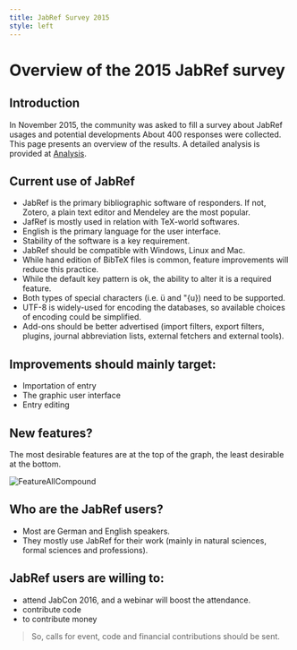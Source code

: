 ```yaml
---
title: JabRef Survey 2015
style: left
---
```


# Overview of the 2015 JabRef survey

## Introduction

In November 2015, the community was asked to fill a survey about JabRef usages and potential developments
About 400 responses were collected.
This page presents an overview of the results.
A detailed analysis is provided at [Analysis](analysis).

## Current use of JabRef
- JabRef is the primary bibliographic software of responders. If not, Zotero, a plain text editor and Mendeley are the most popular.
- JafRef is mostly used in relation with TeX-world softwares.
- English is the primary language for the user interface.
- Stability of the software is a key requirement.
- JabRef should be compatible with Windows, Linux and Mac.
- While hand edition of BibTeX files is common, feature improvements will reduce this practice.
- While the default key pattern is ok, the ability to alter it is a required feature.
- Both types of special characters (i.e. ü and \"{u}) need to be supported.
- UTF-8 is widely-used for encoding the databases, so available choices of encoding could be simplified.
- Add-ons should be better advertised (import filters, export filters, plugins, journal abbreviation lists, external fetchers and  external tools).


## Improvements should mainly target:
- Importation of entry
- The graphic user interface
- Entry editing

## New features?
The most desirable features are at the top of the graph, the least desirable at the bottom.

![FeatureAllCompound](/graphs/FeatureAllCompound.png)

## Who are the JabRef users?
- Most are German and English speakers.
- They mostly use JabRef for their work (mainly in natural sciences, formal sciences and professions).

## JabRef users are willing to: 
- attend JabCon 2016, and a webinar will boost the attendance.
- contribute code 
- to contribute money 
 
> So,  calls for event, code and financial contributions should be sent.
